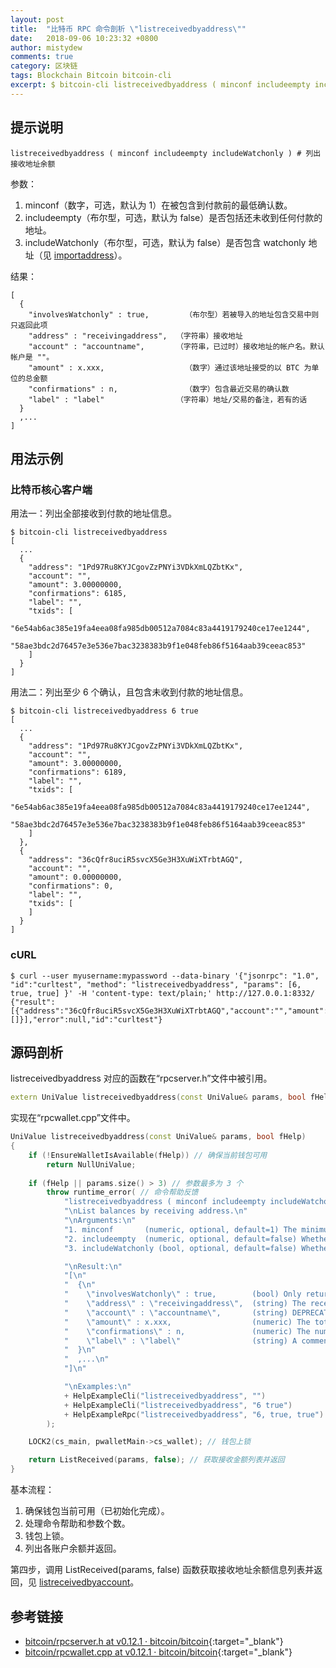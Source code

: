 ```yaml
---
layout: post
title:  "比特币 RPC 命令剖析 \"listreceivedbyaddress\""
date:   2018-09-06 10:23:32 +0800
author: mistydew
comments: true
category: 区块链
tags: Blockchain Bitcoin bitcoin-cli
excerpt: $ bitcoin-cli listreceivedbyaddress ( minconf includeempty includeWatchonly )
---
```

## 提示说明

```shell
listreceivedbyaddress ( minconf includeempty includeWatchonly ) # 列出接收地址余额
```

参数：
1. minconf（数字，可选，默认为 1）在被包含到付款前的最低确认数。
2. includeempty（布尔型，可选，默认为 false）是否包括还未收到任何付款的地址。
3. includeWatchonly（布尔型，可选，默认为 false）是否包含 watchonly 地址（见 [importaddress](/blog/2018/06/bitcoin-rpc-command-importaddress.html)）。

结果：
```shell
[
  {
    "involvesWatchonly" : true,        （布尔型）若被导入的地址包含交易中则只返回此项
    "address" : "receivingaddress",  （字符串）接收地址
    "account" : "accountname",       （字符串，已过时）接收地址的帐户名。默认帐户是 ""。
    "amount" : x.xxx,                  （数字）通过该地址接受的以 BTC 为单位的总金额
    "confirmations" : n,               （数字）包含最近交易的确认数
    "label" : "label"                （字符串）地址/交易的备注，若有的话
  }
  ,...
]
```

## 用法示例

### 比特币核心客户端

用法一：列出全部接收到付款的地址信息。

```shell
$ bitcoin-cli listreceivedbyaddress
[
  ...
  {
    "address": "1Pd97Ru8KYJCgovZzPNYi3VDkXmLQZbtKx",
    "account": "",
    "amount": 3.00000000,
    "confirmations": 6185,
    "label": "",
    "txids": [
      "6e54ab6ac385e19fa4eea08fa985db00512a7084c83a4419179240ce17ee1244", 
      "58ae3bdc2d76457e3e536e7bac3238383b9f1e048feb86f5164aab39ceeac853"
    ]
  }
]
```

用法二：列出至少 6 个确认，且包含未收到付款的地址信息。

```shell
$ bitcoin-cli listreceivedbyaddress 6 true
[
  ...
  {
    "address": "1Pd97Ru8KYJCgovZzPNYi3VDkXmLQZbtKx",
    "account": "",
    "amount": 3.00000000,
    "confirmations": 6189,
    "label": "",
    "txids": [
      "6e54ab6ac385e19fa4eea08fa985db00512a7084c83a4419179240ce17ee1244", 
      "58ae3bdc2d76457e3e536e7bac3238383b9f1e048feb86f5164aab39ceeac853"
    ]
  }, 
  {
    "address": "36cQfr8uciR5svcX5Ge3H3XuWiXTrbtAGQ",
    "account": "",
    "amount": 0.00000000,
    "confirmations": 0,
    "label": "",
    "txids": [
    ]
  }
]
```

### cURL

```shell
$ curl --user myusername:mypassword --data-binary '{"jsonrpc": "1.0", "id":"curltest", "method": "listreceivedbyaddress", "params": [6, true, true] }' -H 'content-type: text/plain;' http://127.0.0.1:8332/
{"result":[{"address":"36cQfr8uciR5svcX5Ge3H3XuWiXTrbtAGQ","account":"","amount":0.00000000,"confirmations":0,"label":"","txids":[]}],"error":null,"id":"curltest"}
```

## 源码剖析

listreceivedbyaddress 对应的函数在“rpcserver.h”文件中被引用。

```cpp
extern UniValue listreceivedbyaddress(const UniValue& params, bool fHelp); // 列出地址余额
```

实现在“rpcwallet.cpp”文件中。

```cpp
UniValue listreceivedbyaddress(const UniValue& params, bool fHelp)
{
    if (!EnsureWalletIsAvailable(fHelp)) // 确保当前钱包可用
        return NullUniValue;
    
    if (fHelp || params.size() > 3) // 参数最多为 3 个
        throw runtime_error( // 命令帮助反馈
            "listreceivedbyaddress ( minconf includeempty includeWatchonly)\n"
            "\nList balances by receiving address.\n"
            "\nArguments:\n"
            "1. minconf       (numeric, optional, default=1) The minimum number of confirmations before payments are included.\n"
            "2. includeempty  (numeric, optional, default=false) Whether to include addresses that haven't received any payments.\n"
            "3. includeWatchonly (bool, optional, default=false) Whether to include watchonly addresses (see 'importaddress').\n"

            "\nResult:\n"
            "[\n"
            "  {\n"
            "    \"involvesWatchonly\" : true,        (bool) Only returned if imported addresses were involved in transaction\n"
            "    \"address\" : \"receivingaddress\",  (string) The receiving address\n"
            "    \"account\" : \"accountname\",       (string) DEPRECATED. The account of the receiving address. The default account is \"\".\n"
            "    \"amount\" : x.xxx,                  (numeric) The total amount in " + CURRENCY_UNIT + " received by the address\n"
            "    \"confirmations\" : n,               (numeric) The number of confirmations of the most recent transaction included\n"
            "    \"label\" : \"label\"                (string) A comment for the address/transaction, if any\n"
            "  }\n"
            "  ,...\n"
            "]\n"

            "\nExamples:\n"
            + HelpExampleCli("listreceivedbyaddress", "")
            + HelpExampleCli("listreceivedbyaddress", "6 true")
            + HelpExampleRpc("listreceivedbyaddress", "6, true, true")
        );

    LOCK2(cs_main, pwalletMain->cs_wallet); // 钱包上锁

    return ListReceived(params, false); // 获取接收金额列表并返回
}
```

基本流程：
1. 确保钱包当前可用（已初始化完成）。
2. 处理命令帮助和参数个数。
3. 钱包上锁。
4. 列出各账户余额并返回。

第四步，调用 ListReceived(params, false) 函数获取接收地址余额信息列表并返回，见 [listreceivedbyaccount](/blog/2018/06/bitcoin-rpc-command-listreceivedbyaccount.html)。

## 参考链接

* [bitcoin/rpcserver.h at v0.12.1 · bitcoin/bitcoin](https://github.com/bitcoin/bitcoin/blob/v0.12.1/src/rpcserver.h){:target="_blank"}
* [bitcoin/rpcwallet.cpp at v0.12.1 · bitcoin/bitcoin](https://github.com/bitcoin/bitcoin/blob/v0.12.1/src/wallet/rpcwallet.cpp){:target="_blank"}
